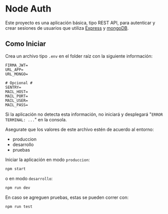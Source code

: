 # Node Auth

Este proyecto es una aplicación básica, tipo REST API, para autenticar y crear sesiones de usuarios que utiliza [Express](https://expressjs.com/) y [mongoDB](https://www.mongodb.com/).

## Como Iniciar

Crea un archivo tipo `.env` en el folder raíz con la siguiente información:

```text
FIRMA_JWT=
URL_APP=
URL_MONGO=

# Opcional #
SENTRY=
MAIL_HOST=
MAIL_PORT=
MAIL_USER=
MAIL_PASS=
```

Si la aplicación no detecta esta información, no iniciará y desplegará "`ERROR TERMINAL: ...`" en la consola.

Asegurate que los valores de este archivo estén de acuerdo al entorno:

- produccion
- desarrollo
- pruebas

Iniciar la aplicación en modo `produccion`:

```bash
npm start
```

o en modo `desarrollo`:

```bash
npm run dev
```

En caso se agreguen pruebas, estas se pueden correr con:

```bash
npm run test
```
